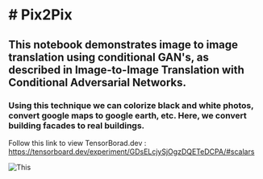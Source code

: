 <h1># Pix2Pix</h1>
<h2>This notebook demonstrates image to image translation using conditional GAN's, as described in Image-to-Image Translation with Conditional Adversarial Networks.</h2>
<h3>Using this technique we can colorize black and white photos, convert google maps to google earth, etc. Here, we convert building facades to real buildings.</h3>

Follow this link to view TensorBorad.dev : https://tensorboard.dev/experiment/GDsELcjySjOgzDQETeDCPA/#scalars

![This](https://github.com/amandeep25/Pix2Pix/blob/master/image.jpg)
